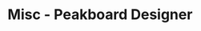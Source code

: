 ---
layout: category_landing
category_landing: misc
title: Misc - Peakboard Designer
lang: en
weight: 1000002
ref: misc-1000002
hide_in_menu: true
---
